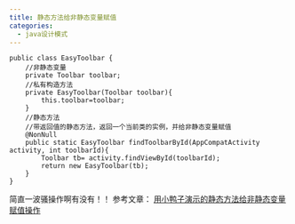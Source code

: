 ```yaml
---
title: 静态方法给非静态变量赋值
categories:
  - java设计模式
---
```


```
public class EasyToolbar {
    //非静态变量
    private Toolbar toolbar;
    //私有构造方法
    private EasyToolbar(Toolbar toolbar){
        this.toolbar=toolbar;
    }
    //静态方法
    //带返回值的静态方法，返回一个当前类的实例，并给非静态变量赋值
    @NonNull
    public static EasyToolbar findToolbarById(AppCompatActivity activity, int toolbarId){
        Toolbar tb= activity.findViewById(toolbarId);
        return new EasyToolbar(tb);
    }
}
```
简直一波骚操作啊有没有！！
参考文章：
[用小鸭子演示的静态方法给非静态变量赋值操作](http://blog.csdn.net/u012341052/article/details/47733969)
                                                                                                                                                                                                                                                                                                                                                                                                                                                                                                                                                                                                                                                                                                                                                                                                                                                                                                                                                                                                                                                                                                                                                                                                                                                                                                                                                                                                                                                                                                                                                                                                                                                                                                                                                                                                                                                                                                                                                                                                                                                                                                                                                                                                                                                                                                                                                                                                                                                                                                                                                                                                                                                                                                                                                                                                                                                                                                                                                                                                                                                                                                                                                                                                                                                                                                                                                                                                                                                                                                                                                                                                                                                                                                                                                                                                                                                                                                                                                                                                                                                                                                                                                                                                                                                                                                                                                                                                                                                                                                                                                                                                                                                                                                                                                                                                                                                                                                                                                                                                                                                                                                                                                                                                                                                                                                                                                                                                                                                                                                                                                                                                                                                                                                                                                                                                                                                                                                                                                                                                                                                                                                                                                                                                                                                                                                                                                                                                                                                                                                                                                                                                                                                                                                                                                                                                                                                                                                                                                                                                                                                                                                                                                                                                                                                                                                                                                                                                                                                                                                                                                                                                                                                                                                                                                                                                                                                                                                                                                                                                                                                                                                                                                                                                                                                                                                                                                                                                                                                                                                                                                                                                                                                                                                                                                                                                                                                                                                                                                                                                                                                                                                                                                                                                                                                                                                                                                                                                                                                                                                                                                                                                                                                                                                                                                                                                                                                                                                                                                  